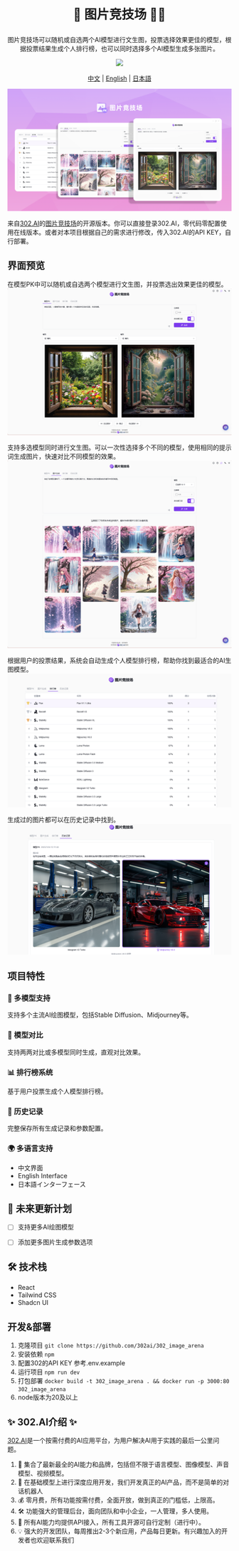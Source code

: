 # <p align="center"> 🎨 图片竞技场 🚀✨</p>

<p align="center">图片竞技场可以随机或自选两个AI模型进行文生图，投票选择效果更佳的模型，根据投票结果生成个人排行榜，也可以同时选择多个AI模型生成多张图片。</p>

<p align="center"><a href="https://302.ai/product/detail/57" target="blank"><img src="https://file.302.ai/gpt/imgs/github/20250102/72a57c4263944b73bf521830878ae39a.png" /></a></p >

<p align="center"><a href="README_zh.md">中文</a> | <a href="README.md">English</a> | <a href="README_ja.md">日本語</a></p>

![](docs/302_Image_Arena.png)

来自[302.AI](https://302.ai)的[图片竞技场](https://302.ai/product/detail/57)的开源版本。你可以直接登录302.AI，零代码零配置使用在线版本。或者对本项目根据自己的需求进行修改，传入302.AI的API KEY，自行部署。

## 界面预览
在模型PK中可以随机或自选两个模型进行文生图，并投票选出效果更佳的模型。
![](docs/302_Image_Arena_screenshot_01.png)

支持多选模型同时进行文生图。可以一次性选择多个不同的模型，使用相同的提示词生成图片，快速对比不同模型的效果。
![](docs/302_Image_Arena_screenshot_02.png)

根据用户的投票结果，系统会自动生成个人模型排行榜，帮助你找到最适合的AI生图模型。
![](docs/302_Image_Arena_screenshot_03.png)

生成过的图片都可以在历史记录中找到。
![](docs/302_Image_Arena_screenshot_04.png)

## 项目特性
### 🎨 多模型支持
支持多个主流AI绘图模型，包括Stable Diffusion、Midjourney等。
### 🔄 模型对比
支持两两对比或多模型同时生成，直观对比效果。
### 📊 排行榜系统
基于用户投票生成个人模型排行榜。
### 💾 历史记录
完整保存所有生成记录和参数配置。
### 🌍 多语言支持
  - 中文界面
  - English Interface
  - 日本語インターフェース

## 🚩 未来更新计划
- [ ] 支持更多AI绘图模型
- [ ] 添加更多图片生成参数选项


## 🛠️ 技术栈
- React
- Tailwind CSS
- Shadcn UI

## 开发&部署
1. 克隆项目 `git clone https://github.com/302ai/302_image_arena`
2. 安装依赖 `npm`
3. 配置302的API KEY 参考.env.example
4. 运行项目 `npm run dev`
5. 打包部署 `docker build -t 302_image_arena . && docker run -p 3000:80 302_image_arena`
6. node版本为20及以上


## ✨ 302.AI介绍 ✨
[302.AI](https://302.ai)是一个按需付费的AI应用平台，为用户解决AI用于实践的最后一公里问题。
1. 🧠 集合了最新最全的AI能力和品牌，包括但不限于语言模型、图像模型、声音模型、视频模型。
2. 🚀 在基础模型上进行深度应用开发，我们开发真正的AI产品，而不是简单的对话机器人
3. 💰 零月费，所有功能按需付费，全面开放，做到真正的门槛低，上限高。
4. 🛠 功能强大的管理后台，面向团队和中小企业，一人管理，多人使用。
5. 🔗 所有AI能力均提供API接入，所有工具开源可自行定制（进行中）。
6. 💡 强大的开发团队，每周推出2-3个新应用，产品每日更新。有兴趣加入的开发者也欢迎联系我们
